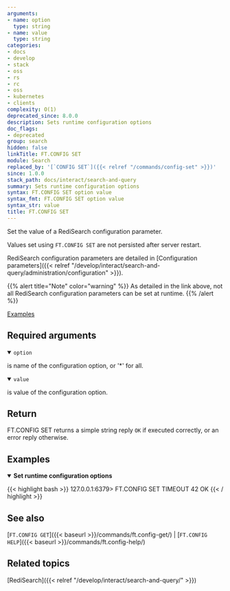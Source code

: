 ```yaml
---
arguments:
- name: option
  type: string
- name: value
  type: string
categories:
- docs
- develop
- stack
- oss
- rs
- rc
- oss
- kubernetes
- clients
complexity: O(1)
deprecated_since: 8.0.0
description: Sets runtime configuration options
doc_flags:
- deprecated
group: search
hidden: false
linkTitle: FT.CONFIG SET
module: Search
replaced_by: '[`CONFIG SET`]({{< relref "/commands/config-set" >}})'
since: 1.0.0
stack_path: docs/interact/search-and-query
summary: Sets runtime configuration options
syntax: FT.CONFIG SET option value
syntax_fmt: FT.CONFIG SET option value
syntax_str: value
title: FT.CONFIG SET
---
```


Set the value of a RediSearch configuration parameter.

Values set using `FT.CONFIG SET` are not persisted after server restart.

RediSearch configuration parameters are detailed in [Configuration parameters]({{< relref "/develop/interact/search-and-query/administration/configuration" >}}).

{{% alert title="Note" color="warning" %}}
As detailed in the link above, not all RediSearch configuration parameters can be set at runtime.
{{% /alert %}}

[Examples](#examples)

## Required arguments

<details open>
<summary><code>option</code></summary> 

is name of the configuration option, or '*' for all. 
</details>

<details open>
<summary><code>value</code></summary> 

is value of the configuration option. 
</details>

## Return

FT.CONFIG SET returns a simple string reply `OK` if executed correctly, or an error reply otherwise.

## Examples

<details open>
<summary><b>Set runtime configuration options</b></summary>

{{< highlight bash >}}
127.0.0.1:6379> FT.CONFIG SET TIMEOUT 42
OK
{{< / highlight >}}
</details>

## See also

[`FT.CONFIG GET`]({{< baseurl >}}/commands/ft.config-get/) | [`FT.CONFIG HELP`]({{< baseurl >}}/commands/ft.config-help/) 

## Related topics

[RediSearch]({{< relref "/develop/interact/search-and-query/" >}})
